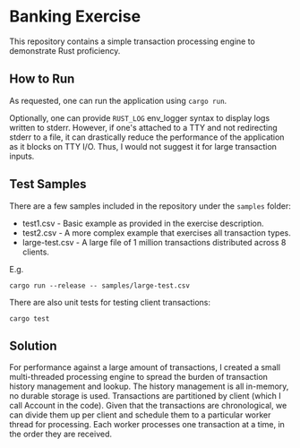 # Banking Exercise

This repository contains a simple transaction processing engine to demonstrate Rust proficiency.

## How to Run

As requested, one can run the application using `cargo run`.

Optionally, one can provide `RUST_LOG` env_logger syntax to display logs written to stderr. However, if one's attached to a TTY and not redirecting stderr to a file, it can drastically reduce the performance of the application as it blocks on TTY I/O. Thus, I would not suggest it for large transaction inputs.

## Test Samples

There are a few samples included in the repository under the `samples` folder:
* test1.csv - Basic example as provided in the exercise description.
* test2.csv - A more complex example that exercises all transaction types.
* large-test.csv - A large file of 1 million transactions distributed across 8 clients.

E.g.

```
cargo run --release -- samples/large-test.csv
```

There are also unit tests for testing client transactions:

```
cargo test
```

## Solution

For performance against a large amount of transactions, I created a small multi-threaded processing engine to spread the burden of transaction history management and lookup. The history management is all in-memory, no durable storage is used. Transactions are partitioned by client (which I call Account in the code). Given that the transactions are chronological, we can divide them up per client and schedule them to a particular worker thread for processing. Each worker processes one transaction at a time, in the order they are received.
